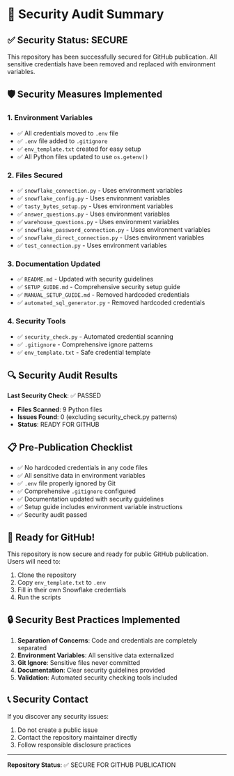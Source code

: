 # 🔐 Security Audit Summary

## ✅ Security Status: SECURE

This repository has been successfully secured for GitHub publication. All sensitive credentials have been removed and replaced with environment variables.

## 🛡️ Security Measures Implemented

### 1. **Environment Variables**
- ✅ All credentials moved to `.env` file
- ✅ `.env` file added to `.gitignore`
- ✅ `env_template.txt` created for easy setup
- ✅ All Python files updated to use `os.getenv()`

### 2. **Files Secured**
- ✅ `snowflake_connection.py` - Uses environment variables
- ✅ `snowflake_config.py` - Uses environment variables
- ✅ `tasty_bytes_setup.py` - Uses environment variables
- ✅ `answer_questions.py` - Uses environment variables
- ✅ `warehouse_questions.py` - Uses environment variables
- ✅ `snowflake_password_connection.py` - Uses environment variables
- ✅ `snowflake_direct_connection.py` - Uses environment variables
- ✅ `test_connection.py` - Uses environment variables

### 3. **Documentation Updated**
- ✅ `README.md` - Updated with security guidelines
- ✅ `SETUP_GUIDE.md` - Comprehensive security setup guide
- ✅ `MANUAL_SETUP_GUIDE.md` - Removed hardcoded credentials
- ✅ `automated_sql_generator.py` - Removed hardcoded credentials

### 4. **Security Tools**
- ✅ `security_check.py` - Automated credential scanning
- ✅ `.gitignore` - Comprehensive ignore patterns
- ✅ `env_template.txt` - Safe credential template

## 🔍 Security Audit Results

**Last Security Check**: ✅ PASSED
- **Files Scanned**: 9 Python files
- **Issues Found**: 0 (excluding security_check.py patterns)
- **Status**: READY FOR GITHUB

## 📋 Pre-Publication Checklist

- ✅ No hardcoded credentials in any code files
- ✅ All sensitive data in environment variables
- ✅ `.env` file properly ignored by Git
- ✅ Comprehensive `.gitignore` configured
- ✅ Documentation updated with security guidelines
- ✅ Setup guide includes environment variable instructions
- ✅ Security audit passed

## 🚀 Ready for GitHub!

This repository is now secure and ready for public GitHub publication. Users will need to:

1. Clone the repository
2. Copy `env_template.txt` to `.env`
3. Fill in their own Snowflake credentials
4. Run the scripts

## 🔒 Security Best Practices Implemented

1. **Separation of Concerns**: Code and credentials are completely separated
2. **Environment Variables**: All sensitive data externalized
3. **Git Ignore**: Sensitive files never committed
4. **Documentation**: Clear security guidelines provided
5. **Validation**: Automated security checking tools included

## 📞 Security Contact

If you discover any security issues:
1. Do not create a public issue
2. Contact the repository maintainer directly
3. Follow responsible disclosure practices

---

**Repository Status**: ✅ SECURE FOR GITHUB PUBLICATION
